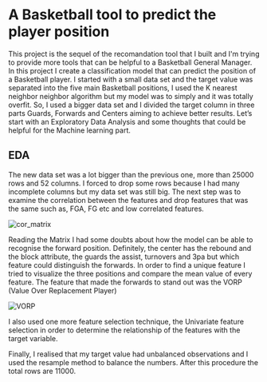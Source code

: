 # A Basketball tool to predict the player position
This project is the sequel of the recomandation tool that I built and I'm trying to provide more tools that can be helpful to a Basketball General Manager. In this project I create a classification model that can predict the position of a Basketball player. I started with a small data set and the target value was separated into the five main Basketball positions, I used the K nearest neighbor neighbor algorithm but my model was to simply and it was totally overfit. So, I used a bigger data set and I divided the target column in three parts Guards, Forwards and Centers aiming to achieve better results. Let’s start with an Exploratory Data Analysis and some thoughts that could be helpful for the Machine learning part. 

## EDA
The new data set was a lot bigger than the previous one, more than 25000 rows and 52 columns. I forced to drop some rows because I had many incomplete columns but my data set was still big.
The next step was to examine the correlation between the features and drop features that was the same such as, FGA, FG etc and low correlated features. 

![cor_matrix](https://user-images.githubusercontent.com/66875726/95019270-0a5cfc00-066d-11eb-99eb-0a77474abfbf.png)

Reading the Matrix I had some doubts about how the model can be able to recognise the forward position. Definitely, the center has the rebound and the block attribute, the guards the assist, turnovers and 3pa but which feature could distinguish the forwards. In order to find a unique feature I tried to visualize the three positions and compare the mean value of every feature. The feature that made the forwards to stand out was the VORP (Value Over Replacement Player)

![VORP](https://user-images.githubusercontent.com/66875726/95019722-b3a4f180-066f-11eb-8a78-5d1ed5da383d.png)

I also used one more feature selection technique, the Univariate feature selection in order to determine the relationship of the features with the target variable.

Finally, I realised that my target value had unbalanced observations and I used the resample method to balance the numbers. After this procedure the total rows are 11000.  

